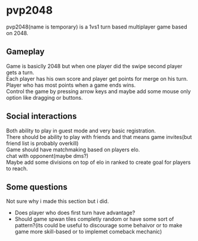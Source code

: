 # pvp2048
pvp2048(name is temporary) is a 1vs1 turn based multiplayer game based on 2048.  

## Gameplay
Game is basiclly 2048 but when one player did the swipe second player gets a turn.  
Each player has his own score and player get points for merge on his turn.  
Player who has most points when a game ends wins.  
Control the game by pressing arrow keys and maybe add some mouse only option like dragging or buttons.  

## Social interactions
Both ability to play in guest mode and very basic registration.  
There should be ability to play with friends and that means game invites(but friend list is probably overkill)  
Game should have matchmaking based on players elo.  
chat with opponent(maybe dms?)  
Maybe add some divisions on top of elo in ranked to create goal for players to reach.  

## Some questions
Not sure why i made this section but i did.  
- Does player who does first turn have advantage?  
- Should game spwan tiles completly random or have some sort of pattern?(its could be useful to discourage some behaivor or to make game more skill-based or to implemet comeback mechanic)  

